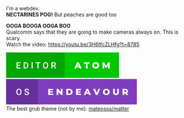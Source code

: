 I'm a webdev.  
**NECTARINES POG!** But peaches are good too  

**OOGA BOOGA OOGA BOO**  
Qualcomm says that they are going to make cameras always on. This is scary.  
Watch the video: https://youtu.be/3H6tfcZLHfg?t=8785

<a href="https://atom.io/"><img src="editor-atom.svg"></img></a>
<a href="https://endeavouros.com/"><img src="os-endeavour.svg"></a>  
The best grub theme (not by me): <a href="https://github.com/mateosss/matter">mateosss/matter</a>
